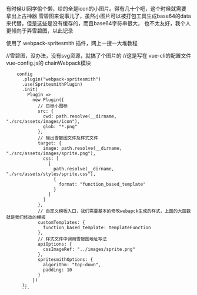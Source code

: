有时候UI同学偷个懒，给的全是icon的小图片。得有几十个吧，这个时候就需要拿出上古神器 雪碧图来说事儿了，虽然小图片可以被打包工具生成base64的data来代替，但是这些是没有缓存的，而且base64字符串很大，
也不太友好，我个人更倾向于弄雪碧图，以此记录

使用了 webpack-spritesmith 插件，网上一搜一大堆教程

//雪碧图，没办法，没有svg资源，就搞了个图片的
//这是写在 vue-cli的配置文件 vue-config.js的  chainWebpack模块
```
    config
      .plugin("webpack-spritesmith")
      .use(SpritesmithPlugin)
      .init(
        Plugin =>
          new Plugin({
            // 目标小图标
            src: {
              cwd: path.resolve(__dirname, "./src/assets/images/icon"),
              glob: "*.png"
            },
            // 输出雪碧图文件及样式文件
            target: {
              image: path.resolve(__dirname, "./src/assets/images/sprite.png"),
              css: [
                [
                  path.resolve(__dirname, "./src/assets/styles/sprite.css"),
                  {
                    format: "function_based_template"
                  }
                ]
              ]
            },
            // 自定义模板入口，我们需要基本的修改webapck生成的样式，上面的大函数就是我们修改的模板
            customTemplates: {
              function_based_template: templateFunction
            },
            // 样式文件中调用雪碧图地址写法
            apiOptions: {
              cssImageRef: "../images/sprite.png"
            },
            spritesmithOptions: {
              algorithm: "top-down",
              padding: 10
            }
          })
      );
      ```
